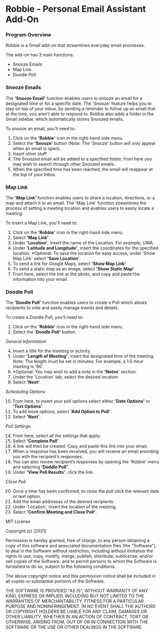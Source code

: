 # Robbie - Personal Email Assistant Add-On

<h3>Program Overview</h3>

Robbie is a Gmail add-on that streamlines everyday email processes. 

The add-on has 3 main functions:

- Snooze Emails 
- Map Link
- Doodle Poll


<h3>Snooze Emails</h3>

The <b>'Snooze Email'</b> function enables users to snooze an email for a designated time or for a specific date. The 'Snooze' feature helps you to stay on top of your inbox, by sending a reminder to follow up an email that at the time, you aren't able to respond to. Robbie also adds a folder in the Gmail sidebar, which automatically stores Snoozed emails. 
  
  To snooze an email, you'll need to:
  
   1. Click on the <b>'Robbie'</b> icon in the right-hand side menu.
   2. Select the <b>'Snooze'</b> button (Note: The 'Snooze' button will only appear when an email is open). 
   3. Insert other stuff
   4. The Snoozed email will be added to a specified folder, from here you may wish to search through other Snoozed emails.
   5. When the specified time has been reached, the email will reappear at the top of your Inbox. 
  

<h3>Map Link</h3>

The <b>'Map Link' </b>function enables users to share a location, directions, or a map and attach it to an email. The 'Map Link' function streamlines the process of setting a meeting location and enables users to easily locate a meeting. 
  
  To insert a Map Link, you'll need to:
  
   1. Click on the <b>'Robbie'</b> icon in the right-hand side menu.
   2. Select <b>'Map Link'</b>.
   4. Under <b>'Location'</b>, insert the name of the Location. For example, UWA. 
   5. Under <b>'Latitude and Longitude'</b>, insert the coordinates for the specified location. 
      *Optional: To save the location for easy access, under 'Show Map Link' select <b>'Save Location'</b>.
   6. To send a link for Google Maps, select <b>'Show Map Link'</b>.
   7. To send a static map as an image, select <b>'Show Static Map'</b>
   8. From here, select the link or the photo, and copy and paste the information into your email. 
  
  
<h3>Doodle Poll</h3>

The <b>'Doodle Poll'</b> function enables users to create a Poll which allows recipients to vote and easily manage events and details. 

  To create a Doodle Poll, you'll need to:
  
   1. Click on the <b>'Robbie'</b> icon in the right-hand side menu.
   2. Select the <b>'Doodle Poll'</b> button.
   
  *General Information*
  
   4. Insert a title for the meeting or activity.
   5. Under <b>'Length of Meeting'</b>, insert the designated time of the meeting. Note: The length must be set in minutes. For example, a 1.5-hour meeting is           '90'. 
   6. *Optional: You may wish to add a note in the <b>'Notes'</b> section.
   7. Under the 'Location' tab, select the desired location.
   8. Select <b>'Next'</b>.

*Scheduling Options*

   10. From here, to insert your poll options select either <b>'Date Options'</b> or <b>'Text Options'</b>. 
   11. To add more options, select <b>'Add Option to Poll'</b>. 
   12. Select <b>'Next'</b>.

*Poll Settings*

   14. From here, select all the settings that apply.
   15. Select <b>'Complete Poll'</b>. 
   16. A link will then be created. Copy and paste this link into your email.
   17. When a response has been received, you will receive an email providing you with the recipient’s responses.  
   18. You can also review recipient’s responses by opening the 'Robbie' menu and selecting <b>'Doddle Poll'</b>. 
   19. Under <b>'View Poll Results'</b>, click the link. 

 *Close Poll*
 
   20. Once a time has been confirmed, to close the poll click the relevant date or text option. 
   21. Add the email addresses of the desired recipients. 
   22. Under 'Location', insert the location of the meeting. 
   23. Select <b>'Confirm Meeting and Close Poll'</b>. 




MIT License

Copyright (c) [2021]

Permission is hereby granted, free of charge, to any person obtaining a copy
of this software and associated documentation files (the "Software"), to deal
in the Software without restriction, including without limitation the rights
to use, copy, modify, merge, publish, distribute, sublicense, and/or sell
copies of the Software, and to permit persons to whom the Software is
furnished to do so, subject to the following conditions:

The above copyright notice and this permission notice shall be included in all
copies or substantial portions of the Software.

THE SOFTWARE IS PROVIDED "AS IS", WITHOUT WARRANTY OF ANY KIND, EXPRESS OR
IMPLIED, INCLUDING BUT NOT LIMITED TO THE WARRANTIES OF MERCHANTABILITY,
FITNESS FOR A PARTICULAR PURPOSE AND NONINFRINGEMENT. IN NO EVENT SHALL THE
AUTHORS OR COPYRIGHT HOLDERS BE LIABLE FOR ANY CLAIM, DAMAGES OR OTHER
LIABILITY, WHETHER IN AN ACTION OF CONTRACT, TORT OR OTHERWISE, ARISING FROM,
OUT OF OR IN CONNECTION WITH THE SOFTWARE OR THE USE OR OTHER DEALINGS IN THE
SOFTWARE.
